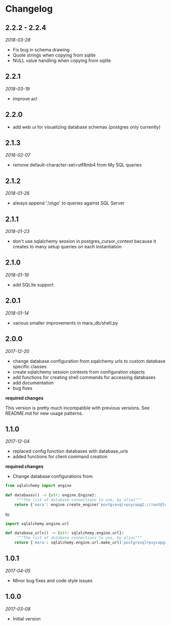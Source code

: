 # Changelog


## 2.2.2 - 2.2.4
*2018-03-28*

- Fix bug in schema drawing
- Quote strings when copying from sqlite 
- NULL value handling when copying from sqlite 


## 2.2.1
*2018-03-19*

- improve acl


## 2.2.0

- add web ui for visualizing database schemas (postgres only currently)


## 2.1.3
*2018-02-07*

- remove default-character-set=utf8mb4 from My SQL queries


## 2.1.2
*2018-01-26*

- always append ';\n\go' to queries against SQL Server


## 2.1.1
*2018-01-23*

- don't use sqlalchemy session in postgres_cursor_context because it creates to many setup queries on each instantiation


## 2.1.0
*2018-01-19*

- add SQLite support

## 2.0.1
*2018-01-14*

- various smaller improvements in mara_db/shell.py


## 2.0.0
*2017-12-20*

- change database configuration from sqalchemy urls to custom database specific classes
- create sqlalchemy session contexts from configuration objects
- add functions for creating shell commands for accessing databases
- add documentation
- bug fixes

**required changes**

This version is pretty much incompatible with previous versions. See README.md for new usage patterns.


## 1.1.0 
*2017-12-04*

- replaced config function databases with database_urls
- added functions for client command creation
 
**required changes**

- Change database configurations from

```python
from sqlalchemy import engine
 
def databases() -> {str: engine.Engine}:
     """The list of database connections to use, by alias"""
    return {'mara': engine.create_engine('postgresql+psycopg2://root@localhost/mara')}

```

to

```python
import sqlalchemy.engine.url
 
def database_urls() -> {str: sqlalchemy.engine.url}:
     """The list of database connections to use, by alias"""
    return {'mara': sqlalchemy.engine.url.make_url('postgresql+psycopg2://root@localhost/mara')}
```


## 1.0.1
*2017-04-05*

- Minor bug fixes and code style issues


## 1.0.0 
*2017-03-08* 

- Initial version


